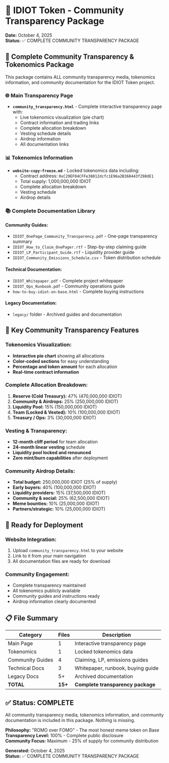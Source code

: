 # 🧠 IDIOT Token - Community Transparency Package

**Date:** October 4, 2025  
**Status:** ✅ COMPLETE COMMUNITY TRANSPARENCY PACKAGE

## 📁 **Complete Community Transparency & Tokenomics Package**

This package contains ALL community transparency media, tokenomics information, and community documentation for the IDIOT Token project.

### 🌐 **Main Transparency Page**
- **`community_transparency.html`** - Complete interactive transparency page with:
  - Live tokenomics visualization (pie chart)
  - Contract information and trading links
  - Complete allocation breakdown
  - Vesting schedule details
  - Airdrop information
  - All documentation links

### 📊 **Tokenomics Information**
- **`website-copy-freeze.md`** - Locked tokenomics data including:
  - Contract address: `0xC29EF04CFFe38012dcfc1E96a2B368443f298dE1`
  - Total supply: 1,000,000,000 IDIOT
  - Complete allocation breakdown
  - Vesting schedule
  - Airdrop details

### 📚 **Complete Documentation Library**

#### **Community Guides:**
- `IDIOT_OnePage_Community_Transparency.pdf` - One-page transparency summary
- `IDIOT_How_to_Claim_OnePager.rtf` - Step-by-step claiming guide
- `IDIOT_LP_Participant_Guide.rtf` - Liquidity provider guide
- `IDIOT_Community_Emissions_Schedule.csv` - Token distribution schedule

#### **Technical Documentation:**
- `IDIOT_Whitepaper.pdf` - Complete project whitepaper
- `IDIOT_Ops_Runbook.pdf` - Community operations guide
- `how-to-buy-idiot-on-base.html` - Complete buying instructions

#### **Legacy Documentation:**
- `legacy/` folder - Archived guides and documentation

## 🎯 **Key Community Transparency Features**

### **Tokenomics Visualization:**
- **Interactive pie chart** showing all allocations
- **Color-coded sections** for easy understanding
- **Percentage and token amount** for each allocation
- **Real-time contract information**

### **Complete Allocation Breakdown:**
1. **Reserve (Cold Treasury):** 47% (470,000,000 IDIOT)
2. **Community & Airdrops:** 25% (250,000,000 IDIOT)
3. **Liquidity Pool:** 15% (150,000,000 IDIOT)
4. **Team (Locked & Vested):** 10% (100,000,000 IDIOT)
5. **Treasury / Ops:** 3% (30,000,000 IDIOT)

### **Vesting & Transparency:**
- **12-month cliff period** for team allocation
- **24-month linear vesting** schedule
- **Liquidity pool locked and renounced**
- **Zero mint/burn capabilities** after deployment

### **Community Airdrop Details:**
- **Total budget:** 250,000,000 IDIOT (25% of supply)
- **Early buyers:** 40% (100,000,000 IDIOT)
- **Liquidity providers:** 15% (37,500,000 IDIOT)
- **Community & social:** 25% (62,500,000 IDIOT)
- **Meme bounties:** 10% (25,000,000 IDIOT)
- **Partners/strategic:** 10% (25,000,000 IDIOT)

## 🚀 **Ready for Deployment**

### **Website Integration:**
1. Upload `community_transparency.html` to your website
2. Link to it from your main navigation
3. All documentation files are ready for download

### **Community Engagement:**
- Complete transparency maintained
- All tokenomics publicly available
- Community guides and instructions ready
- Airdrop information clearly documented

## 📋 **File Summary**

| Category | Files | Description |
|----------|-------|-------------|
| Main Page | 1 | Interactive transparency page |
| Tokenomics | 1 | Locked tokenomics data |
| Community Guides | 4 | Claiming, LP, emissions guides |
| Technical Docs | 3 | Whitepaper, runbook, buying guide |
| Legacy Docs | 5+ | Archived documentation |
| **TOTAL** | **15+** | **Complete transparency package** |

## ✅ **Status: COMPLETE**

All community transparency media, tokenomics information, and community documentation is included in this package. Nothing is missing.

**Philosophy:** "ROMO over FOMO" - The most honest meme token on Base  
**Transparency Level:** 100% - Complete public disclosure  
**Community Focus:** Maximum - 25% of supply for community distribution

**Generated:** October 4, 2025  
**Status:** ✅ COMPLETE COMMUNITY TRANSPARENCY PACKAGE
